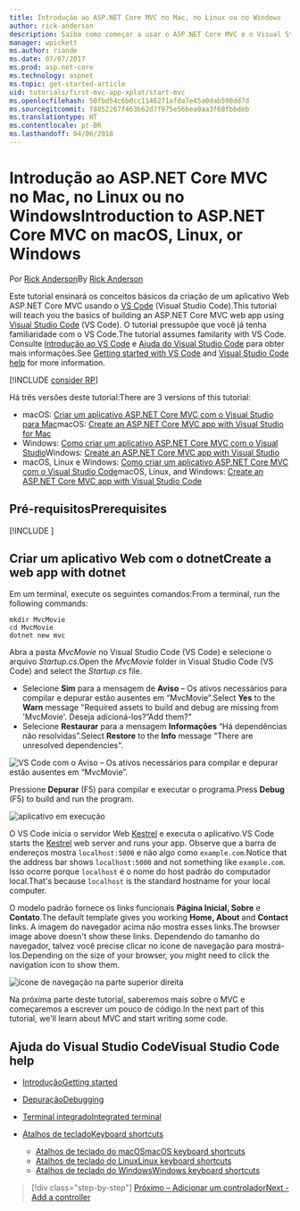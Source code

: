 ```yaml
---
title: Introdução ao ASP.NET Core MVC no Mac, no Linux ou no Windows
author: rick-anderson
description: Saiba como começar a usar o ASP.NET Core MVC e o Visual Studio Code no Windows, no Linux e no macOS
manager: wpickett
ms.author: riande
ms.date: 07/07/2017
ms.prod: asp.net-core
ms.technology: aspnet
ms.topic: get-started-article
uid: tutorials/first-mvc-app-xplat/start-mvc
ms.openlocfilehash: 50fbd54c6b0cc1146271afda7e45a0dab590dd7d
ms.sourcegitcommit: f8852267f463b62d7f975e56bea9aa3f68fbbdeb
ms.translationtype: HT
ms.contentlocale: pt-BR
ms.lasthandoff: 04/06/2018
---
```

# <a name="introduction-to-aspnet-core-mvc-on-macos-linux-or-windows"></a><span data-ttu-id="67d4d-103">Introdução ao ASP.NET Core MVC no Mac, no Linux ou no Windows</span><span class="sxs-lookup"><span data-stu-id="67d4d-103">Introduction to ASP.NET Core MVC on macOS, Linux, or Windows</span></span>

<span data-ttu-id="67d4d-104">Por [Rick Anderson](https://twitter.com/RickAndMSFT)</span><span class="sxs-lookup"><span data-stu-id="67d4d-104">By [Rick Anderson](https://twitter.com/RickAndMSFT)</span></span>

<span data-ttu-id="67d4d-105">Este tutorial ensinará os conceitos básicos da criação de um aplicativo Web ASP.NET Core MVC usando o [VS Code](https://code.visualstudio.com) (Visual Studio Code).</span><span class="sxs-lookup"><span data-stu-id="67d4d-105">This tutorial will teach you the basics of building an ASP.NET Core MVC web app using [Visual Studio Code](https://code.visualstudio.com) (VS Code).</span></span> <span data-ttu-id="67d4d-106">O tutorial pressupõe que você já tenha familiaridade com o VS Code.</span><span class="sxs-lookup"><span data-stu-id="67d4d-106">The tutorial assumes familarity with VS Code.</span></span> <span data-ttu-id="67d4d-107">Consulte [Introdução ao VS Code](https://code.visualstudio.com/docs) e [Ajuda do Visual Studio Code](#visual-studio-code-help) para obter mais informações.</span><span class="sxs-lookup"><span data-stu-id="67d4d-107">See [Getting started with VS Code](https://code.visualstudio.com/docs) and [Visual Studio Code help](#visual-studio-code-help) for more information.</span></span> 

[!INCLUDE [consider RP](../../includes/razor.md)]

<span data-ttu-id="67d4d-108">Há três versões deste tutorial:</span><span class="sxs-lookup"><span data-stu-id="67d4d-108">There are 3 versions of this tutorial:</span></span>

* <span data-ttu-id="67d4d-109">macOS: [Criar um aplicativo ASP.NET Core MVC com o Visual Studio para Mac](xref:tutorials/first-mvc-app-mac/start-mvc)</span><span class="sxs-lookup"><span data-stu-id="67d4d-109">macOS: [Create an ASP.NET Core MVC app with Visual Studio for Mac](xref:tutorials/first-mvc-app-mac/start-mvc)</span></span>
* <span data-ttu-id="67d4d-110">Windows: [Como criar um aplicativo ASP.NET Core MVC com o Visual Studio](xref:tutorials/first-mvc-app/start-mvc)</span><span class="sxs-lookup"><span data-stu-id="67d4d-110">Windows: [Create an ASP.NET Core MVC app with Visual Studio](xref:tutorials/first-mvc-app/start-mvc)</span></span>
* <span data-ttu-id="67d4d-111">macOS, Linux e Windows: [Como criar um aplicativo ASP.NET Core MVC com o Visual Studio Code](xref:tutorials/first-mvc-app-xplat/start-mvc)</span><span class="sxs-lookup"><span data-stu-id="67d4d-111">macOS, Linux, and Windows: [Create an ASP.NET Core MVC app with Visual Studio Code](xref:tutorials/first-mvc-app-xplat/start-mvc)</span></span> 

## <a name="prerequisites"></a><span data-ttu-id="67d4d-112">Pré-requisitos</span><span class="sxs-lookup"><span data-stu-id="67d4d-112">Prerequisites</span></span>

[!INCLUDE [](~/includes/net-core-prereqs-vscode.md)]

## <a name="create-a-web-app-with-dotnet"></a><span data-ttu-id="67d4d-113">Criar um aplicativo Web com o dotnet</span><span class="sxs-lookup"><span data-stu-id="67d4d-113">Create a web app with dotnet</span></span>

<span data-ttu-id="67d4d-114">Em um terminal, execute os seguintes comandos:</span><span class="sxs-lookup"><span data-stu-id="67d4d-114">From a terminal, run the following commands:</span></span>

```console
mkdir MvcMovie
cd MvcMovie
dotnet new mvc
```

<span data-ttu-id="67d4d-115">Abra a pasta *MvcMovie* no Visual Studio Code (VS Code) e selecione o arquivo *Startup.cs*.</span><span class="sxs-lookup"><span data-stu-id="67d4d-115">Open the *MvcMovie* folder in Visual Studio Code (VS Code) and select the *Startup.cs* file.</span></span>

- <span data-ttu-id="67d4d-116">Selecione **Sim** para a mensagem de **Aviso** – Os ativos necessários para compilar e depurar estão ausentes em “MvcMovie”.</span><span class="sxs-lookup"><span data-stu-id="67d4d-116">Select **Yes** to the **Warn** message "Required assets to build and debug are missing from 'MvcMovie'.</span></span> <span data-ttu-id="67d4d-117">Deseja adicioná-los?”</span><span class="sxs-lookup"><span data-stu-id="67d4d-117">Add them?"</span></span>
- <span data-ttu-id="67d4d-118">Selecione **Restaurar** para a mensagem **Informações** “Há dependências não resolvidas”.</span><span class="sxs-lookup"><span data-stu-id="67d4d-118">Select **Restore** to the **Info** message "There are unresolved dependencies".</span></span>

![VS Code com o Aviso – Os ativos necessários para compilar e depurar estão ausentes em “MvcMovie”.](../web-api-vsc/_static/vsc_restore.png)

<span data-ttu-id="67d4d-122">Pressione **Depurar** (F5) para compilar e executar o programa.</span><span class="sxs-lookup"><span data-stu-id="67d4d-122">Press **Debug** (F5) to build and run the program.</span></span>

![aplicativo em execução](../first-mvc-app/start-mvc/_static/1.png)

<span data-ttu-id="67d4d-124">O VS Code inicia o servidor Web [Kestrel](xref:fundamentals/servers/kestrel) e executa o aplicativo.</span><span class="sxs-lookup"><span data-stu-id="67d4d-124">VS Code starts the [Kestrel](xref:fundamentals/servers/kestrel) web server and runs your app.</span></span> <span data-ttu-id="67d4d-125">Observe que a barra de endereços mostra `localhost:5000` e não algo como `example.com`.</span><span class="sxs-lookup"><span data-stu-id="67d4d-125">Notice that the address bar shows `localhost:5000` and not something like `example.com`.</span></span> <span data-ttu-id="67d4d-126">Isso ocorre porque `localhost` é o nome do host padrão do computador local.</span><span class="sxs-lookup"><span data-stu-id="67d4d-126">That's because `localhost` is the standard hostname for your local computer.</span></span>

<span data-ttu-id="67d4d-127">O modelo padrão fornece os links funcionais **Página Inicial, Sobre** e **Contato**.</span><span class="sxs-lookup"><span data-stu-id="67d4d-127">The default template gives you working **Home, About** and **Contact** links.</span></span> <span data-ttu-id="67d4d-128">A imagem do navegador acima não mostra esses links.</span><span class="sxs-lookup"><span data-stu-id="67d4d-128">The browser image above doesn't show these links.</span></span> <span data-ttu-id="67d4d-129">Dependendo do tamanho do navegador, talvez você precise clicar no ícone de navegação para mostrá-los.</span><span class="sxs-lookup"><span data-stu-id="67d4d-129">Depending on the size of your browser, you might need to click the navigation icon to show them.</span></span>

![ícone de navegação na parte superior direita](../first-mvc-app/start-mvc/_static/2.png)

<span data-ttu-id="67d4d-131">Na próxima parte deste tutorial, saberemos mais sobre o MVC e começaremos a escrever um pouco de código.</span><span class="sxs-lookup"><span data-stu-id="67d4d-131">In the next part of this tutorial, we'll learn about MVC and start writing some code.</span></span>

## <a name="visual-studio-code-help"></a><span data-ttu-id="67d4d-132">Ajuda do Visual Studio Code</span><span class="sxs-lookup"><span data-stu-id="67d4d-132">Visual Studio Code help</span></span>

- [<span data-ttu-id="67d4d-133">Introdução</span><span class="sxs-lookup"><span data-stu-id="67d4d-133">Getting started</span></span>](https://code.visualstudio.com/docs)
- [<span data-ttu-id="67d4d-134">Depuração</span><span class="sxs-lookup"><span data-stu-id="67d4d-134">Debugging</span></span>](https://code.visualstudio.com/docs/editor/debugging)
- [<span data-ttu-id="67d4d-135">Terminal integrado</span><span class="sxs-lookup"><span data-stu-id="67d4d-135">Integrated terminal</span></span>](https://code.visualstudio.com/docs/editor/integrated-terminal)
- [<span data-ttu-id="67d4d-136">Atalhos de teclado</span><span class="sxs-lookup"><span data-stu-id="67d4d-136">Keyboard shortcuts</span></span>](https://code.visualstudio.com/docs/getstarted/keybindings#_keyboard-shortcuts-reference)

  - [<span data-ttu-id="67d4d-137">Atalhos de teclado do macOS</span><span class="sxs-lookup"><span data-stu-id="67d4d-137">macOS keyboard shortcuts</span></span>](https://code.visualstudio.com/shortcuts/keyboard-shortcuts-macos.pdf)
  - [<span data-ttu-id="67d4d-138">Atalhos de teclado do Linux</span><span class="sxs-lookup"><span data-stu-id="67d4d-138">Linux keyboard shortcuts</span></span>](https://code.visualstudio.com/shortcuts/keyboard-shortcuts-linux.pdf)
  - [<span data-ttu-id="67d4d-139">Atalhos de teclado do Windows</span><span class="sxs-lookup"><span data-stu-id="67d4d-139">Windows keyboard shortcuts</span></span>](https://code.visualstudio.com/shortcuts/keyboard-shortcuts-windows.pdf)

> [!div class="step-by-step"]
> [<span data-ttu-id="67d4d-140">Próximo – Adicionar um controlador</span><span class="sxs-lookup"><span data-stu-id="67d4d-140">Next - Add a controller</span></span>](adding-controller.md)
